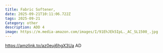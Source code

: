 ```yaml
---
title: Fabric Softener,
date: 2025-09-21T10:11:06.722Z
tags: 2025-09-21
Category: other
description: ADD 4
image: https://m.media-amazon.com/images/I/91EhJEk5IpL._AC_SL1500_.jpg
---
```

https://amzlink.to/az0euj6hgX3Ua
AD